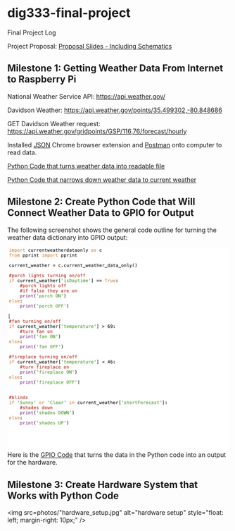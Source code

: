 # dig333-final-project
Final Project Log

Project Proposal: [Proposal Slides - Including Schematics](https://docs.google.com/presentation/d/1VCNRhh4Yt2g6CyYGfm-fvS7Go773UuG2uuAi2unPjNQ/edit?usp=sharing)

## Milestone 1: Getting Weather Data From Internet to Raspberry Pi

National Weather Service API: https://api.weather.gov/

Davidson Weather: https://api.weather.gov/points/35.499302,-80.848686

GET Davidson Weather request: https://api.weather.gov/gridpoints/GSP/116,76/forecast/hourly

Installed [JSON](https://chrome.google.com/webstore/detail/json-viewer/gbmdgpbipfallnflgajpaliibnhdgobh?hl=en-US) Chrome browser extension and [Postman](https://web.postman.co/onboarding/user) onto computer to read data.

[Python Code that turns weather data into readable file](https://github.com/malloryjustis/dig333-final-project/blob/main/weatherdatafromapi.py)

[Python Code that narrows down weather data to current weather](https://github.com/malloryjustis/dig333-final-project/blob/main/currentweatherdataonly.py)

## Milestone 2: Create Python Code that Will Connect Weather Data to GPIO for Output

The following screenshot shows the general code outline for turning the weather data dictionary into GPIO output:

<img src="gpiocodebeforegpiosettings.jpg" alt="code outline" style="float: left; margin-right: 10px;" />

Here is the [GPIO Code](https://github.com/malloryjustis/dig333-final-project/blob/main/python_codes/weather_to_gpio.py) that turns the data in the Python code into an output for the hardware.

## Milestone 3: Create Hardware System that Works with Python Code

<img src=photos/"hardware_setup.jpg" alt="hardware setup" style="float: left; margin-right: 10px;" />

